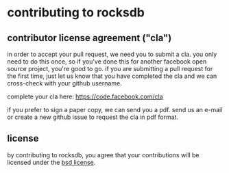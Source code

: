 ﻿# contributing to rocksdb

## contributor license agreement ("cla")

in order to accept your pull request, we need you to submit a cla. you
only need to do this once, so if you've done this for another facebook
open source project, you're good to go. if you are submitting a pull
request for the first time, just let us know that you have completed
the cla and we can cross-check with your github username.

complete your cla here: <https://code.facebook.com/cla>

if you prefer to sign a paper copy, we can send you a pdf.  send us an 
e-mail or create a new github issue to request the cla in pdf format.

## license

by contributing to rocksdb, you agree that your contributions will be
licensed under the [bsd license](license).


